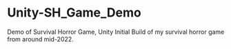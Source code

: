 # Unity-SH_Game_Demo
Demo of Survival Horror Game, Unity
Initial Build of my survival horror game from around mid-2022.
